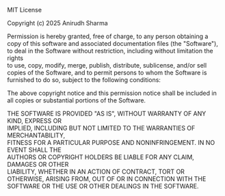MIT License

Copyright (c) 2025 Anirudh Sharma 

Permission is hereby granted, free of charge, to any person obtaining a copy
of this software and associated documentation files (the "Software"), to deal
in the Software without restriction, including without limitation the rights  
to use, copy, modify, merge, publish, distribute, sublicense, and/or sell     
copies of the Software, and to permit persons to whom the Software is         
furnished to do so, subject to the following conditions:                       

The above copyright notice and this permission notice shall be included in all
copies or substantial portions of the Software.                               

THE SOFTWARE IS PROVIDED "AS IS", WITHOUT WARRANTY OF ANY KIND, EXPRESS OR    
IMPLIED, INCLUDING BUT NOT LIMITED TO THE WARRANTIES OF MERCHANTABILITY,      
FITNESS FOR A PARTICULAR PURPOSE AND NONINFRINGEMENT. IN NO EVENT SHALL THE   
AUTHORS OR COPYRIGHT HOLDERS BE LIABLE FOR ANY CLAIM, DAMAGES OR OTHER        
LIABILITY, WHETHER IN AN ACTION OF CONTRACT, TORT OR OTHERWISE, ARISING FROM, 
OUT OF OR IN CONNECTION WITH THE SOFTWARE OR THE USE OR OTHER DEALINGS IN THE 
SOFTWARE.

